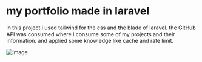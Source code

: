 # my portfolio made in laravel

in this project i used tailwind for the css and the blade of laravel. the GitHub API was consumed where I consume some of my projects and their information. and applied some knowledge like cache and rate limit.


![image](https://user-images.githubusercontent.com/80018897/175820013-8e410751-9035-4f32-83da-ae6b712e9907.png)




